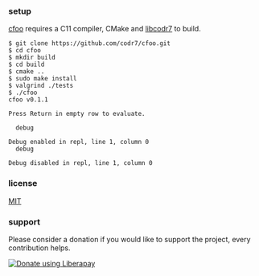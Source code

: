 ### setup
[cfoo](https://github.com/codr7/cfoo) requires a C11 compiler, CMake and [libcodr7](https://github.com/codr7/libcodr7) to build.

```
$ git clone https://github.com/codr7/cfoo.git
$ cd cfoo
$ mkdir build
$ cd build
$ cmake ..
$ sudo make install
$ valgrind ./tests
$ ./cfoo
cfoo v0.1.1

Press Return in empty row to evaluate.

  debug
  
Debug enabled in repl, line 1, column 0
  debug
  
Debug disabled in repl, line 1, column 0
```

### license
[MIT](https://github.com/codr7/cfoo/blob/master/LICENSE.txt)

### support
Please consider a donation if you would like to support the project, every contribution helps.

<a href="https://liberapay.com/codr7/donate"><img alt="Donate using Liberapay" src="https://liberapay.com/assets/widgets/donate.svg"></a>